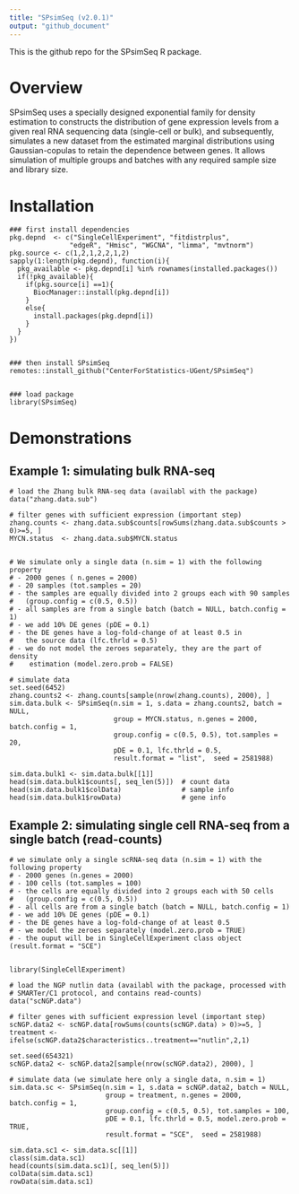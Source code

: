 ```yaml
---
title: "SPsimSeq (v2.0.1)"
output: "github_document"
---
```


This is the github repo for the SPsimSeq R package. 

# Overview
SPsimSeq uses a specially designed exponential family for density estimation to constructs the distribution of gene expression levels from a given real RNA sequencing data (single-cell or bulk), and subsequently, simulates a new dataset from the estimated marginal distributions using Gaussian-copulas to retain the dependence between genes. It allows simulation of multiple groups and batches with any required sample size and library size.




 
# Installation

```
### first install dependencies 
pkg.depnd  <- c("SingleCellExperiment", "fitdistrplus",  
               "edgeR", "Hmisc", "WGCNA", "limma", "mvtnorm")
pkg.source <- c(1,2,1,2,2,1,2)
sapply(1:length(pkg.depnd), function(i){
  pkg_available <- pkg.depnd[i] %in% rownames(installed.packages())
  if(!pkg_available){ 
    if(pkg.source[i] ==1){
      BiocManager::install(pkg.depnd[i])
    }
    else{
      install.packages(pkg.depnd[i])
    } 
  }
}) 


### then install SPsimSeq
remotes::install_github("CenterForStatistics-UGent/SPsimSeq")


### load package
library(SPsimSeq) 
```
 
# Demonstrations
 
## Example 1: simulating bulk RNA-seq

``` 
# load the Zhang bulk RNA-seq data (availabl with the package) 
data("zhang.data.sub") 

# filter genes with sufficient expression (important step) 
zhang.counts <- zhang.data.sub$counts[rowSums(zhang.data.sub$counts > 0)>=5, ]  
MYCN.status  <- zhang.data.sub$MYCN.status 


# We simulate only a single data (n.sim = 1) with the following property
# - 2000 genes ( n.genes = 2000) 
# - 20 samples (tot.samples = 20) 
# - the samples are equally divided into 2 groups each with 90 samples 
#   (group.config = c(0.5, 0.5))
# - all samples are from a single batch (batch = NULL, batch.config = 1)
# - we add 10% DE genes (pDE = 0.1) 
# - the DE genes have a log-fold-change of at least 0.5 in 
#   the source data (lfc.thrld = 0.5)
# - we do not model the zeroes separately, they are the part of density 
#    estimation (model.zero.prob = FALSE)

# simulate data
set.seed(6452)
zhang.counts2 <- zhang.counts[sample(nrow(zhang.counts), 2000), ]
sim.data.bulk <- SPsimSeq(n.sim = 1, s.data = zhang.counts2, batch = NULL,
                          group = MYCN.status, n.genes = 2000, batch.config = 1,
                          group.config = c(0.5, 0.5), tot.samples = 20, 
                          pDE = 0.1, lfc.thrld = 0.5, 
                          result.format = "list",  seed = 2581988)

sim.data.bulk1 <- sim.data.bulk[[1]]                              
head(sim.data.bulk1$counts[, seq_len(5)])  # count data
head(sim.data.bulk1$colData)               # sample info
head(sim.data.bulk1$rowData)               # gene info
```


## Example 2: simulating single cell RNA-seq from a single batch (read-counts)

```
# we simulate only a single scRNA-seq data (n.sim = 1) with the following property
# - 2000 genes (n.genes = 2000) 
# - 100 cells (tot.samples = 100) 
# - the cells are equally divided into 2 groups each with 50 cells 
#   (group.config = c(0.5, 0.5))
# - all cells are from a single batch (batch = NULL, batch.config = 1)
# - we add 10% DE genes (pDE = 0.1) 
# - the DE genes have a log-fold-change of at least 0.5
# - we model the zeroes separately (model.zero.prob = TRUE)
# - the ouput will be in SingleCellExperiment class object (result.format = "SCE")


library(SingleCellExperiment)

# load the NGP nutlin data (availabl with the package, processed with 
# SMARTer/C1 protocol, and contains read-counts)
data("scNGP.data")

# filter genes with sufficient expression level (important step) 
scNGP.data2 <- scNGP.data[rowSums(counts(scNGP.data) > 0)>=5, ]  
treatment <- ifelse(scNGP.data2$characteristics..treatment=="nutlin",2,1)

set.seed(654321)
scNGP.data2 <- scNGP.data2[sample(nrow(scNGP.data2), 2000), ]

# simulate data (we simulate here only a single data, n.sim = 1)
sim.data.sc <- SPsimSeq(n.sim = 1, s.data = scNGP.data2, batch = NULL,
                        group = treatment, n.genes = 2000, batch.config = 1,
                        group.config = c(0.5, 0.5), tot.samples = 100, 
                        pDE = 0.1, lfc.thrld = 0.5, model.zero.prob = TRUE,
                        result.format = "SCE",  seed = 2581988)

sim.data.sc1 <- sim.data.sc[[1]]
class(sim.data.sc1)
head(counts(sim.data.sc1)[, seq_len(5)])
colData(sim.data.sc1)
rowData(sim.data.sc1)
```

